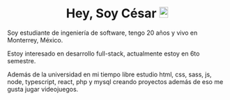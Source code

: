 <h1 align="center">Hey, Soy César <img width="20px" height="25px" src="https://em-content.zobj.net/source/noto-emoji-animations/344/waving-hand_medium-light-skin-tone_1f44b-1f3fc_1f3fc.gif"></h1>

<p>Soy estudiante de ingeniería de software, tengo 20 años y vivo en Monterrey, México.</p>
<p>Estoy interesado en desarrollo full-stack, actualmente estoy en 6to semestre.</p>
<p>Además de la universidad en mi tiempo libre estudio html, css, sass, js, node, typescript, react, php y mysql creando proyectos además de eso me gusta jugar videojuegos.</p>
